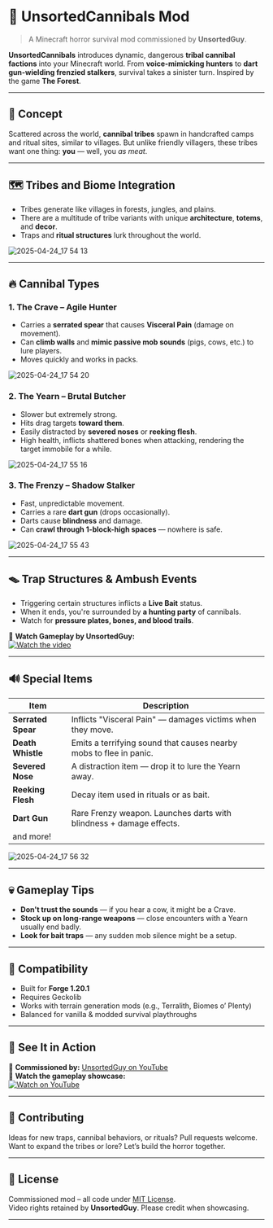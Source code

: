 # 🍖 UnsortedCannibals Mod

> A Minecraft horror survival mod commissioned by **UnsortedGuy**.

**UnsortedCannibals** introduces dynamic, dangerous **tribal cannibal factions** into your Minecraft world. From **voice-mimicking hunters** to **dart gun-wielding frenzied stalkers**, survival takes a sinister turn. Inspired by the game **The Forest**.

---

## 🧠 Concept

Scattered across the world, **cannibal tribes** spawn in handcrafted camps and ritual sites, similar to villages. But unlike friendly villagers, these tribes want one thing: **you** — well, you *as meat*.

---

## 🗺️ Tribes and Biome Integration

- Tribes generate like villages in forests, jungles, and plains.
- There are a multitude of tribe variants with unique **architecture**, **totems**, and **decor**.
- Traps and **ritual structures** lurk throughout the world.

![2025-04-24_17 54 13](https://github.com/user-attachments/assets/070d15f7-5731-450f-8b64-f53133198f6d)
 
---

## 🔥 Cannibal Types

### 1. **The Crave** – Agile Hunter
- Carries a **serrated spear** that causes **Visceral Pain** (damage on movement).
- Can **climb walls** and **mimic passive mob sounds** (pigs, cows, etc.) to lure players.
- Moves quickly and works in packs.

![2025-04-24_17 54 20](https://github.com/user-attachments/assets/ba314556-7319-443b-b5a0-9c4f2777b1a2)

### 2. **The Yearn** – Brutal Butcher
- Slower but extremely strong.
- Hits drag targets **toward them**.
- Easily distracted by **severed noses** or **reeking flesh**.
- High health, inflicts shattered bones when attacking, rendering the target immobile for a while.

![2025-04-24_17 55 16](https://github.com/user-attachments/assets/598c1fbe-d632-43f5-97da-c99892be01c4)

### 3. **The Frenzy** – Shadow Stalker
- Fast, unpredictable movement.
- Carries a rare **dart gun** (drops occasionally).
- Darts cause **blindness** and damage.
- Can **crawl through 1-block-high spaces** — nowhere is safe.

![2025-04-24_17 55 43](https://github.com/user-attachments/assets/4c9c2ed5-a1c7-4102-a25c-da1c7e4b370d)

---

## 🪤 Trap Structures & Ambush Events

- Triggering certain structures inflicts a **Live Bait** status.
- When it ends, you're surrounded by **a hunting party** of cannibals.
- Watch for **pressure plates, bones, and blood trails**.

🎥 **Watch Gameplay by UnsortedGuy:**  
[![Watch the video](https://img.youtube.com/vi/e__U3-L2RII/0.jpg)](https://www.youtube.com/watch?v=e__U3-L2RII)

---

## 🔊 Special Items

| Item | Description |
|------|-------------|
| **Serrated Spear** | Inflicts "Visceral Pain" — damages victims when they move. |
| **Death Whistle** | Emits a terrifying sound that causes nearby mobs to flee in panic. |
| **Severed Nose** | A distraction item — drop it to lure the Yearn away. |
| **Reeking Flesh** | Decay item used in rituals or as bait. |
| **Dart Gun** | Rare Frenzy weapon. Launches darts with blindness + damage effects. |
| and more!|
  
![2025-04-24_17 56 32](https://github.com/user-attachments/assets/da277efb-7abe-4ac8-8709-f34ff877c32d)

---

## 💀 Gameplay Tips

- **Don't trust the sounds** — if you hear a cow, it might be a Crave.
- **Stock up on long-range weapons** — close encounters with a Yearn usually end badly.
- **Look for bait traps** — any sudden mob silence might be a setup.

---

## 🔧 Compatibility

- Built for **Forge 1.20.1**
- Requires Geckolib
- Works with terrain generation mods (e.g., Terralith, Biomes o’ Plenty)
- Balanced for vanilla & modded survival playthroughs

---

## 🎥 See It in Action

🧪 **Commissioned by:** [UnsortedGuy on YouTube](https://www.youtube.com/@UnsortedGuy)  
🎥 **Watch the gameplay showcase:**  
[![Watch on YouTube](https://img.youtube.com/vi/e__U3-L2RII/0.jpg)](https://www.youtube.com/watch?v=e__U3-L2RII)

---

## 🤝 Contributing

Ideas for new traps, cannibal behaviors, or rituals? Pull requests welcome.  
Want to expand the tribes or lore? Let’s build the horror together.

---

## 📜 License

Commissioned mod – all code under [MIT License](LICENSE).  
Video rights retained by **UnsortedGuy**. Please credit when showcasing.

---
